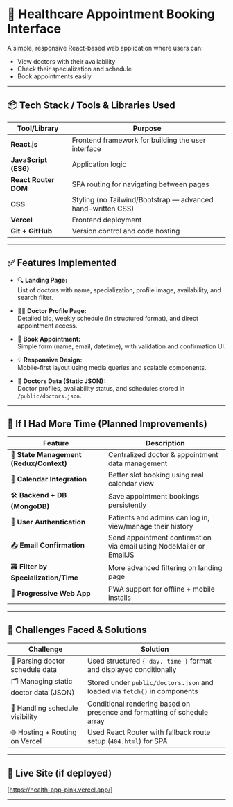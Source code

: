 # 🏥 Healthcare Appointment Booking Interface

A simple, responsive React-based web application where users can:
- View doctors with their availability
- Check their specialization and schedule
- Book appointments easily

---

## 📦 Tech Stack / Tools & Libraries Used

| Tool/Library        | Purpose                                                                 |
|---------------------|-------------------------------------------------------------------------|
| **React.js**        | Frontend framework for building the user interface                      |
| **JavaScript (ES6)**| Application logic                                                       |
| **React Router DOM**| SPA routing for navigating between pages     |
| **CSS**             | Styling (no Tailwind/Bootstrap — advanced hand-written CSS)             |
| **Vercel**          | Frontend deployment                                                     |
| **Git + GitHub**    | Version control and code hosting                                        |

---

## ✅ Features Implemented

- 🔍 **Landing Page:**  
  List of doctors with name, specialization, profile image, availability, and search filter.

- 👨‍⚕️ **Doctor Profile Page:**  
  Detailed bio, weekly schedule (in structured format), and direct appointment access.

- 📆 **Book Appointment:**  
  Simple form (name, email, datetime), with validation and confirmation UI.

- 💡 **Responsive Design:**  
  Mobile-first layout using media queries and scalable components.

- 📁 **Doctors Data (Static JSON):**  
  Doctor profiles, availability status, and schedules stored in `/public/doctors.json`.

---

## 🚧 If I Had More Time (Planned Improvements)

| Feature                      | Description                                                                 |
|------------------------------|-----------------------------------------------------------------------------|
| 🧠 **State Management (Redux/Context)** | Centralized doctor & appointment data management                      |
| 📅 **Calendar Integration**  | Better slot booking using real calendar view                              |
| 🛠 **Backend + DB (MongoDB)**| Save appointment bookings persistently                                      |
| 👥 **User Authentication**   | Patients and admins can log in, view/manage their history                   |
| 📤 **Email Confirmation**    | Send appointment confirmation via email using NodeMailer or EmailJS         |
| 🗃 **Filter by Specialization/Time** | More advanced filtering on landing page                                 |
| 📱 **Progressive Web App**   | PWA support for offline + mobile installs                                   |

---

## 🧩 Challenges Faced & Solutions

| Challenge                              | Solution                                                                 |
|----------------------------------------|--------------------------------------------------------------------------|
| 🧪 Parsing doctor schedule data         | Used structured `{ day, time }` format and displayed conditionally        |
| 🗂 Managing static doctor data (JSON)   | Stored under `public/doctors.json` and loaded via `fetch()` in components |
| 🔁 Handling schedule visibility         | Conditional rendering based on presence and formatting of schedule array  |
| 🌐 Hosting + Routing on Vercel         | Used React Router with fallback route setup (`404.html`) for SPA 
---

## 🚀 Live Site (if deployed)
[https://health-app-pink.vercel.app/]

---

